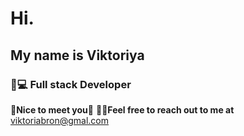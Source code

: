 # Hi. 
## My name is Viktoriya
### 👩💻 Full stack Developer
👀**Nice to meet you**👀
💁‍♀**Feel free to reach out to me at**
        viktoriabron@gmal.com
